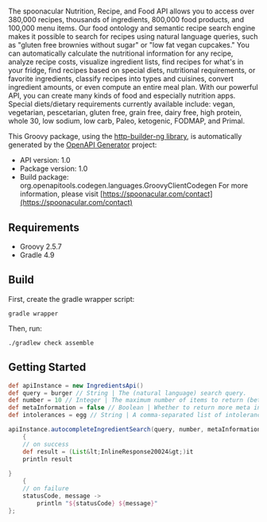 # 

The spoonacular Nutrition, Recipe, and Food API allows you to access over 380,000 recipes, thousands of ingredients, 800,000 food products, and 100,000 menu items. Our food ontology and semantic recipe search engine makes it possible to search for recipes using natural language queries, such as \"gluten free brownies without sugar\" or \"low fat vegan cupcakes.\" You can automatically calculate the nutritional information for any recipe, analyze recipe costs, visualize ingredient lists, find recipes for what's in your fridge, find recipes based on special diets, nutritional requirements, or favorite ingredients, classify recipes into types and cuisines, convert ingredient amounts, or even compute an entire meal plan. With our powerful API, you can create many kinds of food and especially nutrition apps.  Special diets/dietary requirements currently available include: vegan, vegetarian, pescetarian, gluten free, grain free, dairy free, high protein, whole 30, low sodium, low carb, Paleo, ketogenic, FODMAP, and Primal.

This Groovy package, using the [http-builder-ng library](https://http-builder-ng.github.io/http-builder-ng/), is automatically generated by the [OpenAPI Generator](https://openapi-generator.tech) project:

- API version: 1.0
- Package version: 1.0
- Build package: org.openapitools.codegen.languages.GroovyClientCodegen
For more information, please visit [https://spoonacular.com/contact](https://spoonacular.com/contact)

## Requirements

* Groovy 2.5.7
* Gradle 4.9

## Build

First, create the gradle wrapper script:

```
gradle wrapper
```

Then, run:

```
./gradlew check assemble
```

## Getting Started


```groovy
def apiInstance = new IngredientsApi()
def query = burger // String | The (natural language) search query.
def number = 10 // Integer | The maximum number of items to return (between 1 and 100). Defaults to 10.
def metaInformation = false // Boolean | Whether to return more meta information about the ingredients.
def intolerances = egg // String | A comma-separated list of intolerances. All recipes returned must not contain ingredients that are not suitable for people with the intolerances entered. See a full list of supported intolerances.

apiInstance.autocompleteIngredientSearch(query, number, metaInformation, intolerances)
    {
    // on success
    def result = (List&lt;InlineResponse20024&gt;)it
    println result
    
}
    {
    // on failure
    statusCode, message ->
        println "${statusCode} ${message}"
};
```

